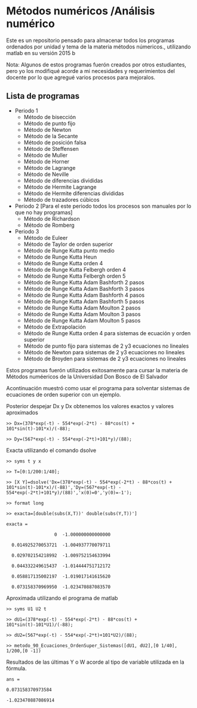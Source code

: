 Métodos numéricos /Análisis numérico
==================
Este es un repositorio pensado para almacenar todos los programas ordenados por unidad y tema de la materia métodos númericos., utilizando matlab en su versión 2015 b

Nota: Algunos de estos programas fuerón creados por otros estudiantes, pero yo los modifiqué acorde a mi necesidades y requerimientos del docente por lo que agregué varios procesos para mejoralos.

## Lista de programas ##
*   Periodo 1
    * Método de bisección
    * Método de punto fijo
    * Método de Newton
    * Método de la Secante
    * Método de posición falsa
    * Método de Steffensen
    * Método de Muller
    * Método de Horner
    * Método de Lagrange
    * Método de Neville
    * Método de diferencias divididas
    * Método de Hermite Lagrange
    * Método de Hermite diferencias divididas
    * Método de trazadores cúbicos
*   Periodo 2 [Para el este periodo todos los procesos son manuales por lo que no hay programas]
    * Método de Richardson
    * Método de Romberg
*   Periodo 3
    * Método de Euleer
    * Método de Taylor de orden superior
    * Método de Runge Kutta punto medio
    * Método de Runge Kutta Heun
    * Método de Runge Kutta orden 4
    * Método de Runge Kutta Felbergh orden 4
    * Método de Runge Kutta Felbergh orden 5
    * Método de Runge Kutta Adam Bashforth 2 pasos
    * Método de Runge Kutta Adam Bashforth 3 pasos
    * Método de Runge Kutta Adam Bashforth 4 pasos
    * Método de Runge Kutta Adam Bashforth 5 pasos
    * Método de Runge Kutta Adam Moulton 2 pasos
    * Método de Runge Kutta Adam Moulton 3 pasos
    * Método de Runge Kutta Adam Moulton 5 pasos
    * Método de Extrapolación
    * Método de Runge Kutta orden 4 para sistemas de ecuación y orden superior
    * Método de punto fijo para sistemas de 2 y3 ecuaciones no lineales
    * Método de Newton para sistemas de 2 y3 ecuaciones no lineales
    * Método de Broyden para sistemas de 2 y3 ecuaciones no lineales

      
Estos programas fuerón utilizados exitosamente para cursar la materia de Métodos numéericos de la Universidad Don Bosco de El Salvador

Acontinuación muestró como usar el programa para solventar sistemas de ecuaciones de orden superior con un ejemplo.

Posterior despejar Dx y Dx obtenemos los valores exactos y valores aproximados

`>> Dx=(378*exp(-t) - 554*exp(-2*t) - 88*cos(t) + 101*sin(t)-101*x)/(-88);`

`>> Dy=(567*exp(-t) - 554*exp(-2*t)+101*y)/(88);`

Exacta utilizando el comando dsolve

`>> syms t y x`

`>> T=[0:1/200:1/40];`

`>> [X Y]=dsolve('Dx=(378*exp(-t) - 554*exp(-2*t) - 88*cos(t) + 101*sin(t)-101*x)/(-88)','Dy=(567*exp(-t) - 554*exp(-2*t)+101*y)/(88)','x(0)=0','y(0)=-1');`

`>> format long`

`>> exacta=[double(subs(X,T))' double(subs(Y,T))']`

`exacta =`

 `                  0  -1.000000000000000`
                   
 `  0.014925270053721  -1.004937770079711`
   
 `  0.029702154218992  -1.009752154633994`
   
 `  0.044332249615437  -1.014444751712172`
   
 `  0.058817135002197  -1.019017141615620`
   
 `  0.073158370969950  -1.023470887083570`
   

Aproximada utilizando el programa de matlab

`>> syms U1 U2 t`

`>> dU1=(378*exp(-t) - 554*exp(-2*t) - 88*cos(t) + 101*sin(t)-101*U1)/(-88);`

`>> dU2=(567*exp(-t) - 554*exp(-2*t)+101*U2)/(88);`

`>> metodo_90_Ecuaciones_OrdenSuper_Sistemas([dU1, dU2],[0 1/40], 1/200,[0 -1])`

Resultados de las últimas Y o W acorde al tipo de variable utilizada en la fórmula.

`ans =`

   `0.073158370973584`
   
  `-1.023470887086914`

